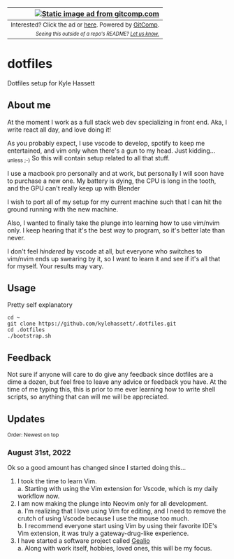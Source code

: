 |[![Static image ad from gitcomp.com](https://gitcomp.com/ad/kylehassett/.dotfiles)](https://gitcomp.com/ad/kylehassett/.dotfiles)|
|---:|
|<sub>Interested? Click the ad or [here](https://gitcomp.com/ad/kylehassett/.dotfiles). Powered by [GitComp](https://gitcomp.com).</sub>|
|<sub><sub>_Seeing this outside of a repo's README? [Let us know.](https://gitcomp.com/report/kylehassett/.dotfiles)_</sub></sub>|

# dotfiles

Dotfiles setup for Kyle Hassett

## About me

At the moment I work as a full stack web dev specializing in front end. Aka, I write react all day, and love doing it!

As you probably expect, I use vscode to develop, spotify to keep me entertained, and vim only when there's a gun to my head. Just kidding... <sub>unless ;-)</sub> So this will contain setup related to all that stuff.

I use a macbook pro personally and at work, but personally I will soon have to purchase a new one. My battery is dying, the CPU is long in the tooth, and the GPU can't really keep up with Blender

I wish to port all of my setup for my current machine such that I can hit the ground running with the new machine.

Also, I wanted to finally take the plunge into learning how to use vim/nvim only. I keep hearing that it's the best way to program, so it's better late than never.

I don't feel *hindered* by vscode at all, but everyone who switches to vim/nvim ends up swearing by it, so I want to learn it and see if it's all that for myself. Your results may vary.

## Usage

Pretty self explanatory
```
cd ~
git clone https://github.com/kylehassett/.dotfiles.git
cd .dotfiles
./bootstrap.sh
```

## Feedback

Not sure if anyone will care to do give any feedback since dotfiles are a dime a dozen, but feel free to leave any advice or feedback you have.
At the time of me typing this, this is prior to me ever learning how to write shell scripts, so anything that can will me will be appreciated.

## Updates

<sub>Order: Newest on top</sub>

### August 31st, 2022

Ok so a good amount has changed since I started doing this...

1. I took the time to learn Vim.<br />
    a. Starting with using the Vim extension for Vscode, which is my daily workflow now.<br />
2. I am now making the plunge into Neovim only for all development.<br />
    a. I'm realizing that I love using Vim for editing, and I need to remove the crutch of using Vscode because I use the mouse too much.<br />
    b. I recommend everyone start using Vim by using their favorite IDE's Vim extension, it was truly a gateway-drug-like experience.<br />
3. I have started a software project called [Gealio](https://geal.io)<br />
    a. Along with work itself, hobbies, loved ones, this will be my focus.<br />

